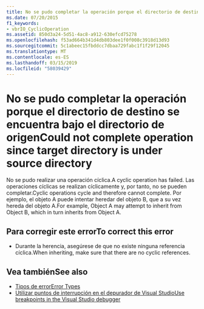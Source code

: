 ```yaml
---
title: No se pudo completar la operación porque el directorio de destino se encuentra bajo el directorio de origen
ms.date: 07/20/2015
f1_keywords:
- vbrIO_CyclicOperation
ms.assetid: 850d3a24-5d51-4ac8-a912-630efcd75278
ms.openlocfilehash: f53ad664b341d4db803dee1f0f008c3918d13d93
ms.sourcegitcommit: 5c1abeec15fbddcc7dbaa729fabc1f1f29f12045
ms.translationtype: MT
ms.contentlocale: es-ES
ms.lasthandoff: 03/15/2019
ms.locfileid: "58039429"
---
```

# <a name="could-not-complete-operation-since-target-directory-is-under-source-directory"></a><span data-ttu-id="9c4c2-102">No se pudo completar la operación porque el directorio de destino se encuentra bajo el directorio de origen</span><span class="sxs-lookup"><span data-stu-id="9c4c2-102">Could not complete operation since target directory is under source directory</span></span>
<span data-ttu-id="9c4c2-103">No se pudo realizar una operación cíclica.</span><span class="sxs-lookup"><span data-stu-id="9c4c2-103">A cyclic operation has failed.</span></span> <span data-ttu-id="9c4c2-104">Las operaciones cíclicas se realizan cíclicamente y, por tanto, no se pueden completar.</span><span class="sxs-lookup"><span data-stu-id="9c4c2-104">Cyclic operations cycle and therefore cannot complete.</span></span> <span data-ttu-id="9c4c2-105">Por ejemplo, el objeto A puede intentar heredar del objeto B, que a su vez hereda del objeto A.</span><span class="sxs-lookup"><span data-stu-id="9c4c2-105">For example, Object A may attempt to inherit from Object B, which in turn inherits from Object A.</span></span>  
  
## <a name="to-correct-this-error"></a><span data-ttu-id="9c4c2-106">Para corregir este error</span><span class="sxs-lookup"><span data-stu-id="9c4c2-106">To correct this error</span></span>  
  
-   <span data-ttu-id="9c4c2-107">Durante la herencia, asegúrese de que no existe ninguna referencia cíclica.</span><span class="sxs-lookup"><span data-stu-id="9c4c2-107">When inheriting, make sure that there are no cyclic references.</span></span>  
  
## <a name="see-also"></a><span data-ttu-id="9c4c2-108">Vea también</span><span class="sxs-lookup"><span data-stu-id="9c4c2-108">See also</span></span>

- [<span data-ttu-id="9c4c2-109">Tipos de error</span><span class="sxs-lookup"><span data-stu-id="9c4c2-109">Error Types</span></span>](../../visual-basic/programming-guide/language-features/error-types.md)
- [<span data-ttu-id="9c4c2-110">Utilizar puntos de interrupción en el depurador de Visual Studio</span><span class="sxs-lookup"><span data-stu-id="9c4c2-110">Use breakpoints in the Visual Studio debugger</span></span>](/visualstudio/debugger/using-breakpoints)
